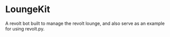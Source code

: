 # LoungeKit
A revolt bot built to manage the revolt lounge, and also serve as an example for using revolt.py.